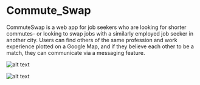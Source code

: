 # Commute_Swap
CommuteSwap is a web app for job seekers who are looking for shorter commutes- or looking to swap jobs with a similarly employed job seeker in another city. Users can find others of the same profession and work experience plotted on a Google Map, and if they believe each other to be a match, they can communicate via a messaging feature. 

![alt text](https://user-images.githubusercontent.com/20195591/28849237-d033b7e0-76db-11e7-9275-a5d0e8a07fb3.png)


![alt text](https://user-images.githubusercontent.com/20195591/28849241-d3799c9e-76db-11e7-886e-a2f00f4e83da.png)
